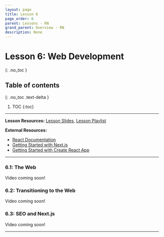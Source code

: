 ```yaml
---
layout: page
title: Lesson 6
page_order: 6
parent: Lessons - RN
grand_parent: Overview - RN
description: None
---
```


# Lesson 6: Web Development
{: .no_toc }

## Table of contents
{: .no_toc .text-delta }

1. TOC
{:toc}

---

**Lesson Resources:** [Lesson Slides](https://docs.google.com/presentation/d/10c3blXru-TQdaC2z9N9eeRHWQICe69guu-HLAOFdQjs/edit), [Lesson Playlist](https://www.youtube.com/watch?v=EEgumOWjDws&list=PLKvGWBzwCeFwbm038gmB3tHHzmrn01dO0&index=1)

**External Resources:**

- [React Documentation](https://reactjs.org/)
- [Getting Started with Next.js](https://nextjs.org/learn/foundations/about-nextjs)
- [Getting Started with Create React App](https://create-react-app.dev/docs/getting-started)

---

### 6.1: The Web

Video coming soon!

### 6.2: Transitioning to the Web

Video coming soon!

### 6.3: SEO and Next.js

Video coming soon!

---